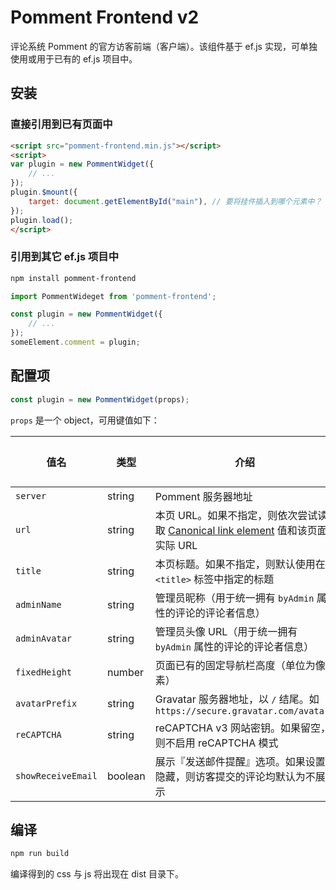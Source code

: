 # Pomment Frontend v2

评论系统 Pomment 的官方访客前端（客户端）。该组件基于 ef.js 实现，可单独使用或用于已有的 ef.js 项目中。

## 安装

### 直接引用到已有页面中

```html
<script src="pomment-frontend.min.js"></script>
<script>
var plugin = new PommentWidget({
    // ...
});
plugin.$mount({
    target: document.getElementById("main"), // 要将挂件插入到哪个元素中？
});
plugin.load();
</script>
```

### 引用到其它 ef.js 项目中

```bash
npm install pomment-frontend
```

```javascript
import PommentWideget from 'pomment-frontend';

const plugin = new PommentWidget({
    // ...
});
someElement.comment = plugin;
```

## 配置项

```javascript
const plugin = new PommentWidget(props);
```

`props` 是一个 object，可用键值如下：

| 值名 | 类型 | 介绍 | 必须项 |
| - | - | - | - |
| `server` | string | Pomment 服务器地址 | 是 |
| `url` | string | 本页 URL。如果不指定，则依次尝试读取 [Canonical link element](https://en.wikipedia.org/wiki/Canonical_link_element) 值和该页面实际 URL | 否 |
| `title` | string | 本页标题。如果不指定，则默认使用在 `<title>` 标签中指定的标题 | 否 |
| `adminName` | string | 管理员昵称（用于统一拥有 `byAdmin` 属性的评论的评论者信息） | 否 |
| `adminAvatar` | string | 管理员头像 URL（用于统一拥有 `byAdmin` 属性的评论的评论者信息） | 否 |
| `fixedHeight` | number | 页面已有的固定导航栏高度（单位为像素） | 否 |
| `avatarPrefix` | string | Gravatar 服务器地址，以 `/` 结尾。如 `https://secure.gravatar.com/avatar/` | 否 |
| `reCAPTCHA` | string | reCAPTCHA v3 网站密钥。如果留空，则不启用 reCAPTCHA 模式 | 否 |
| `showReceiveEmail` | boolean | 展示『发送邮件提醒』选项。如果设置隐藏，则访客提交的评论均默认为不展示 | 否 |

## 编译

```bash
npm run build
```

编译得到的 css 与 js 将出现在 dist 目录下。
